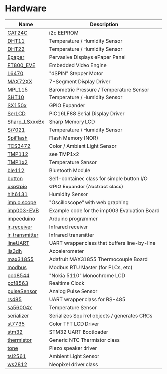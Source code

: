 # Hardware
| Name | Description |
| ---- | ----------- |
| [CAT24C](CAT24C) | i2c EEPROM |
| [DHT11](DHT11) | Temperature / Humidity Sensor |
| [DHT22](DHT22) | Temperature / Humidity Sensor |
| [Epaper](Epaper) | Pervasive Displays ePaper Panel |
| [FT800_EVE](FT800_EVE) | Embedded Video Engine |
| [L6470](L6470) | "dSPIN" Stepper Motor |
| [MAX72XX](MAX72XX) | 7-Segment Display Driver
| [MPL115](MPL115) | Barometric Pressure / Temperature Sensor
| [SHT10](SHT10) | Temperature / Humidity Sensor
| [SX150x](SX150x) | GPIO Expander
| [SerLCD](SerLCD) | PIC16LF88 Serial Display Driver
| [Sharp_LSxxxBx](Sharp_LSxxxBx) | Sharp Memory LCD
| [Si7021](Si7021) | Temperature / Humidity Sensor
| [SpiFlash](SpiFlash) | Flash Memory (NOR)
| [TCS3472](TCS3472) | Color / Ambient Light Sensor
| [TMP112](TMP112) | see TMP1x2
| [TMP1x2](TMP1x2) | Temperature Sensor
| [ble112](ble112) | Bluetooth Module
| [button](button) | Self-contained class for simple button I/O
| [expGpio](expGpio) | GPIO Expander (Abstract class)
| [hih6131](hih6131) | Humidity Sensor
| [imp.o.scope](imp.o.scope) | "Oscilloscope" with web graphing
| [imp003-EVB](imp003-EVB) | Example code for the imp003 Evaluation Board
| [impeeduino](impeeduino) | Arduino programmer
| [ir_receiver](ir_receiver) | Infrared receiver
| [ir_transmitter](ir_transmitter) | Infrared transmitter
| [lineUART](lineUART) | UART wrapper class that buffers line-by-line
| [lis3dh](lis3dh) | Accelerometer
| [max31855](max31855) | Adafruit MAX31855 Thermocouple Board
| [modbus](modbus) | Modbus RTU Master (for PLCs, etc)
| [pcd8544](pcd8544) | "Nokia 5110" Monochrome LCD
| [pcf8563](pcf8563) | Realtime Clock
| [pulseSensor](pulseSensor) | Analog Pulse Sensor
| [rs485](rs485) | UART wrapper class for RS-485
| [sa56004x](sa56004x) | Temperature Sensor
| [serializer](serializer) | Serializes Squirrel objects / generates CRCs  
| [st7735](st7735) | Color TFT LCD Driver
| [stm32](stm32) | STM32 UART Bootloader
| [thermistor](thermistor) | Generic NTC Thermistor class
| [tone](tone) | Piezo speaker driver
| [tsl2561](tsl2561) | Ambient Light Sensor
| [ws2812](ws2812) | Neopixel driver class
